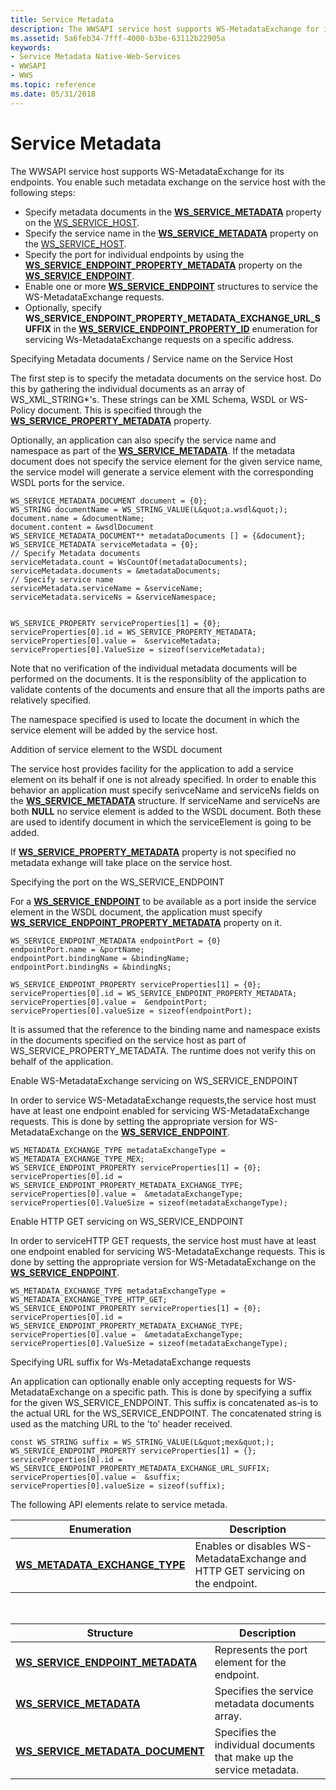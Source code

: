 ```yaml
---
title: Service Metadata
description: The WWSAPI service host supports WS-MetadataExchange for its endpoints.
ms.assetid: 5a6feb34-7fff-4000-b3be-63112b22905a
keywords:
- Service Metadata Native-Web-Services
- WWSAPI
- WWS
ms.topic: reference
ms.date: 05/31/2018
---
```


# Service Metadata

The WWSAPI service host supports WS-MetadataExchange for its endpoints. You enable such metadata exchange on the service host with the following steps:

-   Specify metadata documents in the [**WS\_SERVICE\_METADATA**](/windows/desktop/api/WebServices/ns-webservices-ws_service_metadata) property on the [WS\_SERVICE\_HOST](ws-service-host.md).
-   Specify the service name in the [**WS\_SERVICE\_METADATA**](/windows/desktop/api/WebServices/ns-webservices-ws_service_metadata) property on the [WS\_SERVICE\_HOST](ws-service-host.md).
-   Specify the port for individual endpoints by using the [**WS\_SERVICE\_ENDPOINT\_PROPERTY\_METADATA**](/windows/desktop/api/WebServices/ne-webservices-ws_service_endpoint_property_id) property on the [**WS\_SERVICE\_ENDPOINT**](/windows/desktop/api/WebServices/ns-webservices-ws_service_endpoint).
-   Enable one or more [**WS\_SERVICE\_ENDPOINT**](/windows/desktop/api/WebServices/ns-webservices-ws_service_endpoint) structures to service the WS-MetadataExchange requests.
-   Optionally, specify **WS\_SERVICE\_ENDPOINT\_PROPERTY\_METADATA\_EXCHANGE\_URL\_SUFFIX** in the [**WS\_SERVICE\_ENDPOINT\_PROPERTY\_ID**](/windows/desktop/api/WebServices/ne-webservices-ws_service_endpoint_property_id) enumeration for servicing Ws-MetadataExchange requests on a specific address.


Specifying Metadata documents / Service name on the Service Host

The first step is to specify the metadata documents on the service host. Do this by gathering the individual documents as an array of WS\_XML\_STRING\*'s. These strings can be XML Schema, WSDL or WS-Policy document. This is specified through the [**WS\_SERVICE\_PROPERTY\_METADATA**](/windows/desktop/api/WebServices/ne-webservices-ws_service_property_id) property.

Optionally, an application can also specify the service name and namespace as part of the [**WS\_SERVICE\_METADATA**](/windows/desktop/api/WebServices/ns-webservices-ws_service_metadata). If the metadata document does not specify the service element for the given service name, the service model will generate a service element with the corresponding WSDL ports for the service.

``` syntax
WS_SERVICE_METADATA_DOCUMENT document = {0};
WS_STRING documentName = WS_STRING_VALUE(L&quot;a.wsdl&quot;);
document.name = &documentName;
document.content = &wsdlDocument
WS_SERVICE_METADATA_DOCUMENT** metadataDocuments [] = {&document};
WS_SERVICE_METADATA serviceMetadata = {0};
// Specify Metadata documents
serviceMetadata.count = WsCountOf(metadataDocuments);
serviceMetadata.documents = &metadataDocuments;
// Specify service name
serviceMetadata.serviceName = &serviceName;
serviceMetadata.serviceNs = &serviceNamespace;


WS_SERVICE_PROPERTY serviceProperties[1] = {0};
serviceProperties[0].id = WS_SERVICE_PROPERTY_METADATA;
serviceProperties[0].value =  &serviceMetadata;
serviceProperties[0].ValueSize = sizeof(serviceMetadata);
```

Note that no verification of the individual metadata documents will be performed on the documents. It is the responsiblity of the application to validate contents of the documents and ensure that all the imports paths are relatively specified.

The namespace specified is used to locate the document in which the service element will be added by the service host.

Addition of service element to the WSDL document

The service host provides facility for the application to add a service element on its behalf if one is not already specified. In order to enable this behavior an application must specify serivceName and serviceNs fields on the [**WS\_SERVICE\_METADATA**](/windows/desktop/api/WebServices/ns-webservices-ws_service_metadata) structure. If serviceName and serviceNs are both **NULL** no service element is added to the WSDL document. Both these are used to identify document in which the serviceElement is going to be added.

If [**WS\_SERVICE\_PROPERTY\_METADATA**](/windows/desktop/api/WebServices/ne-webservices-ws_service_property_id) property is not specified no metadata exhange will take place on the service host.

Specifying the port on the WS\_SERVICE\_ENDPOINT

For a [**WS\_SERVICE\_ENDPOINT**](/windows/desktop/api/WebServices/ns-webservices-ws_service_endpoint) to be available as a port inside the service element in the WSDL document, the application must specify [**WS\_SERVICE\_ENDPOINT\_PROPERTY\_METADATA**](/windows/desktop/api/WebServices/ne-webservices-ws_service_endpoint_property_id) property on it.

``` syntax
WS_SERVICE_ENDPOINT_METADATA endpointPort = {0}
endpointPort.name = &portName;
endpointPort.bindingName = &bindingName;
endpointPort.bindingNs = &bindingNs;

WS_SERVICE_ENDPOINT_PROPERTY serviceProperties[1] = {0};
serviceProperties[0].id = WS_SERVICE_ENDPOINT_PROPERTY_METADATA;
serviceProperties[0].value =  &endpointPort;
serviceProperties[0].valueSize = sizeof(endpointPort);
```

It is assumed that the reference to the binding name and namespace exists in the documents specified on the service host as part of WS\_SERVICE\_PROPERTY\_METADATA. The runtime does not verify this on behalf of the application.

Enable WS-MetadataExchange servicing on WS\_SERVICE\_ENDPOINT

In order to service WS-MetadataExchange requests,the service host must have at least one endpoint enabled for servicing WS-MetadataExchange requests. This is done by setting the appropriate version for WS-MetadataExchange on the [**WS\_SERVICE\_ENDPOINT**](/windows/desktop/api/WebServices/ns-webservices-ws_service_endpoint).

``` syntax
WS_METADATA_EXCHANGE_TYPE metadataExchangeType = WS_METADATA_EXCHANGE_TYPE_MEX;
WS_SERVICE_ENDPOINT_PROPERTY serviceProperties[1] = {0};
serviceProperties[0].id = WS_SERVICE_ENDPOINT_PROPERTY_METADATA_EXCHANGE_TYPE;
serviceProperties[0].value =  &metadataExchangeType;
serviceProperties[0].ValueSize = sizeof(metadataExchangeType);
```

Enable HTTP GET servicing on WS\_SERVICE\_ENDPOINT

In order to serviceHTTP GET requests, the service host must have at least one endpoint enabled for servicing WS-MetadataExchange requests. This is done by setting the appropriate version for WS-MetadataExchange on the [**WS\_SERVICE\_ENDPOINT**](/windows/desktop/api/WebServices/ns-webservices-ws_service_endpoint).

``` syntax
WS_METADATA_EXCHANGE_TYPE metadataExchangeType = WS_METADATA_EXCHANGE_TYPE_HTTP_GET;
WS_SERVICE_ENDPOINT_PROPERTY serviceProperties[1] = {0};
serviceProperties[0].id = WS_SERVICE_ENDPOINT_PROPERTY_METADATA_EXCHANGE_TYPE;
serviceProperties[0].value =  &metadataExchangeType;
serviceProperties[0].ValueSize = sizeof(metadataExchangeType);
```

Specifying URL suffix for Ws-MetadataExchange requests

An application can optionally enable only accepting requests for WS-MetadataExchange on a specific path. This is done by specifying a suffix for the given WS\_SERVICE\_ENDPOINT. This suffix is concatenated as-is to the actual URL for the WS\_SERVICE\_ENDPOINT. The concatenated string is used as the matching URL to the 'to' header received.

``` syntax
const WS_STRING suffix = WS_STRING_VALUE(L&quot;mex&quot;);
WS_SERVICE_ENDPOINT_PROPERTY serviceProperties[1] = {};
serviceProperties[0].id = WS_SERVICE_ENDPOINT_PROPERTY_METADATA_EXCHANGE_URL_SUFFIX;
serviceProperties[0].value =  &suffix;
serviceProperties[0].valueSize = sizeof(suffix);
```

The following API elements relate to service metada.

| Enumeration                                                       | Description                                                                     |
|-------------------------------------------------------------------|---------------------------------------------------------------------------------|
| [**WS\_METADATA\_EXCHANGE\_TYPE**](/windows/desktop/api/WebServices/ne-webservices-ws_metadata_exchange_type) | Enables or disables WS-MetadataExchange and HTTP GET servicing on the endpoint. |



 



| Structure                                                               | Description                                                           |
|-------------------------------------------------------------------------|-----------------------------------------------------------------------|
| [**WS\_SERVICE\_ENDPOINT\_METADATA**](/windows/desktop/api/WebServices/ns-webservices-ws_service_endpoint_metadata) | Represents the port element for the endpoint.                         |
| [**WS\_SERVICE\_METADATA**](/windows/desktop/api/WebServices/ns-webservices-ws_service_metadata)                    | Specifies the service metadata documents array.                       |
| [**WS\_SERVICE\_METADATA\_DOCUMENT**](/windows/desktop/api/WebServices/ns-webservices-ws_service_metadata_document) | Specifies the individual documents that make up the service metadata. |



 

 

 




